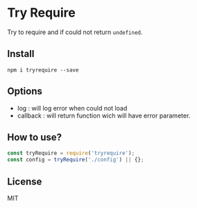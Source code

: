# Try Require

Try to require and if could not return `undefined`.

## Install

```
npm i tryrequire --save
```

## Options

- log       : will log error when could not load
- callback  : will return function wich will have error parameter.

## How to use?

```js
const tryRequire = require('tryrequire');
const config = tryRequire('./config') || {}; 
```

## License

MIT

